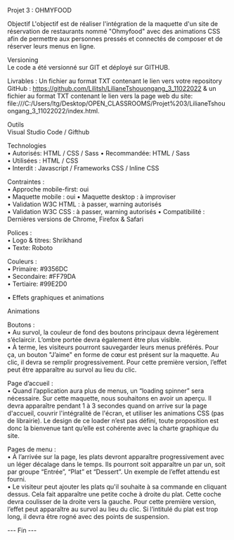 Projet 3 : OHMYFOOD

Objectif
L'objectif est de réaliser l'intégration de la maquette d'un site de réservation de restaurants nommé "Ohmyfood" avec des animations CSS afin de permettre aux personnes pressés et connectés de composer et de réserver leurs menus en ligne.

Versioning                                                                                                                                       
Le code a été versionné sur GIT et déployé sur GITHUB.

Livrables : 
Un fichier au format TXT contenant le lien vers votre repository GitHub : https://github.com/Lilitsh/LilianeTshouongang_3_11022022 & un fichier au format TXT contenant le lien vers la page web du site: file:///C:/Users/ltg/Desktop/OPEN_CLASSROOMS/Projet%203/LilianeTshouongang_3_11022022/index.html.


Outils                                                                                                                                       
Visual Studio Code / Gifthub 

Technologies                                                                                                                     
• Autorisés: HTML / CSS / Sass                                                                                                                                         • Recommandée: HTML / Sass  
• Utilisées : HTML / CSS     
• Interdit : Javascript / Frameworks CSS / Inline CSS

Contraintes :                                                                                                                             
• Approche mobile-first: oui                                                                                                 
• Maquette mobile : oui 
• Maquette desktop : à improviser                                                   
• Validation W3C HTML : à passer, warning autorisés                                                               
• Validation W3C CSS : à passer, warning autorisés
• Compatibilité : Dernières versions de Chrome, Firefox & Safari

Polices :                                                                                                                                       
• Logo & titres: Shrikhand                                                                                                         
• Texte: Roboto

Couleurs :                                                                                                                                 
• Primaire: #9356DC                                                                                                                     
• Secondaire: #FF79DA                                                                                                               
• Tertiaire: #99E2D0
                                                                                               
• Effets graphiques et animations

Animations

Boutons :                                                                                                                              
• Au survol, la couleur de fond des boutons principaux devra légèrement s’éclaircir. L’ombre portée devra également être plus visible.                                 
• À terme, les visiteurs pourront sauvegarder leurs menus préférés. Pour ça, un bouton "J’aime" en forme de cœur est présent sur la maquette. 
Au clic, il devra se remplir progressivement. Pour cette première version, l’effet peut être apparaître au survol au lieu du clic.

Page d’accueil :                                                                                                                                
• Quand l’application aura plus de menus, un “loading spinner” sera nécessaire. Sur cette maquette, nous souhaitons en avoir un aperçu. Il devra apparaître pendant 1 à 3 secondes quand on arrive sur la page d'accueil, couvrir l'intégralité de l'écran, et utiliser les animations CSS (pas de librairie).
Le design de ce loader n’est pas défini, toute proposition est donc la bienvenue tant qu’elle est cohérente avec la charte graphique du site.

Pages de menu :                                                                                                                  
• À l’arrivée sur la page, les plats devront apparaître progressivement avec un léger décalage dans le temps. Ils pourront soit apparaître un par un, soit par groupe “Entrée”, “Plat” et “Dessert”. Un exemple de l’effet attendu est fourni.                                    
• Le visiteur peut ajouter les plats qu'il souhaite à sa commande en cliquant dessus. Cela fait apparaître une petite coche à droite du plat. Cette coche devra coulisser de la droite vers la gauche. 
Pour cette première version, l’effet peut apparaître au survol au lieu du clic. Si l’intitulé du plat est trop long, il devra être rogné avec des points de suspension. 

--- Fin ---
